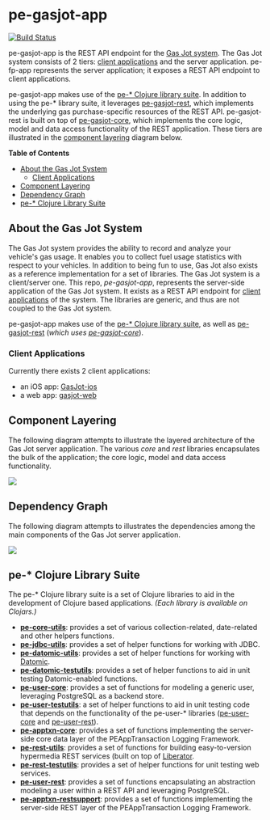 # pe-gasjot-app

[![Build Status](https://travis-ci.org/evanspa/pe-gasjot-app.svg)](https://travis-ci.org/evanspa/pe-gasjot-app)

pe-gasjot-app is the REST API endpoint for the
[Gas Jot system](#about-the-gas-jot-system).  The Gas Jot system consists
of 2 tiers:
[client applications](#client-applications) and the server application.
pe-fp-app represents the server application; it exposes a REST API endpoint to
client applications.

pe-gasjot-app makes use of the
[pe-* Clojure library suite](#pe--clojure-library-suite).  In addition to using
the pe-* library suite, it leverages
[pe-gasjot-rest](https://github.com/evanspa/pe-gasjot-rest), which implements the
underlying gas purchase-specific resources of the REST API.  pe-gasjot-rest is
built on top of [pe-gasjot-core](https://github.com/evanspa/pe-gasjot-core), which
implements the core logic, model and data access functionality of the REST
application.  These tiers are illustrated in the
[component layering](#component-layering) diagram below.

<!-- START doctoc generated TOC please keep comment here to allow auto update -->
<!-- DON'T EDIT THIS SECTION, INSTEAD RE-RUN doctoc TO UPDATE -->
**Table of Contents**

- [About the Gas Jot System](#about-the-gas-jot-system)
  - [Client Applications](#client-applications)
- [Component Layering](#component-layering)
- [Dependency Graph](#dependency-graph)
- [pe-* Clojure Library Suite](#pe--clojure-library-suite)

<!-- END doctoc generated TOC please keep comment here to allow auto update -->

## About the Gas Jot System

The Gas Jot system provides the ability to record and analyze your vehicle's gas
usage.  It enables you to collect fuel usage statistics with respect to your
vehicles.  In addition to being fun to use, Gas Jot also exists as a reference
implementation for a set of libraries.  The Gas Jot system is a
client/server one.  This repo, *pe-gasjot-app*, represents the server-side
application of the Gas Jot system.  It exists as a REST API endpoint for
[client applications](#client-applications) of the system.  The libraries are
generic, and thus are not coupled to the Gas Jot system.

pe-gasjot-app makes use of the [pe-* Clojure library suite](#pe--clojure-library-suite), as well as [pe-gasjot-rest](https://github.com/evanspa/pe-gasjot-rest) (*which uses [pe-gasjot-core](https://github.com/evanspa/pe-gasjot-core)*).

### Client Applications

Currently there exists 2 client applications:

+ an iOS app: [GasJot-ios](https://github.com/evanspa/GasJot-ios)
+ a web app: [gasjot-web](https://github.com/evanspa/gasjot-web)

## Component Layering

The following diagram attempts to illustrate the layered architecture of the
Gas Jot server application.  The various *core* and *rest* libraries
encapsulates the bulk of the application; the core logic, model and data access
functionality.

<img
src="https://github.com/evanspa/pe-gasjot-app/raw/master/drawings/pe-fp-app-Component-Layers.png">

## Dependency Graph

The following diagram attempts to illustrates the dependencies among the main
components of the Gas Jot server application.

<img
src="https://github.com/evanspa/pe-gasjot-app/raw/master/drawings/pe-fp-app-Dependency-Graph.png">

## pe-* Clojure Library Suite
The pe-* Clojure library suite is a set of Clojure libraries to aid in the
development of Clojure based applications.
*(Each library is available on Clojars.)*
+ **[pe-core-utils](https://github.com/evanspa/pe-core-utils)**: provides a set
of various collection-related, date-related and other helpers functions.
+ **[pe-jdbc-utils](https://github.com/evanspa/pe-jdbc-utils)**: provides
  a set of helper functions for working with JDBC.
+ **[pe-datomic-utils](https://github.com/evanspa/pe-datomic-utils)**: provides
  a set of helper functions for working with [Datomic](https://www.datomic.com).
+ **[pe-datomic-testutils](https://github.com/evanspa/pe-datomic-testutils)**: provides
  a set of helper functions to aid in unit testing Datomic-enabled functions.
+ **[pe-user-core](https://github.com/evanspa/pe-user-core)**: provides
  a set of functions for modeling a generic user, leveraging PostgreSQL as a
  backend store.
+ **[pe-user-testutils](https://github.com/evanspa/pe-user-testutils)**: a set of helper functions to aid in unit testing
code that depends on the functionality of the pe-user-* libraries
([pe-user-core](https://github.com/evanspa/pe-user-core) and [pe-user-rest](https://github.com/evanspa/pe-user-rest)).
+ **[pe-apptxn-core](https://github.com/evanspa/pe-apptxn-core)**: provides a
  set of functions implementing the server-side core data layer of the
  PEAppTransaction Logging Framework.
+ **[pe-rest-utils](https://github.com/evanspa/pe-rest-utils)**: provides a set
  of functions for building easy-to-version hypermedia REST services (built on
  top of [Liberator](http://clojure-liberator.github.io/liberator/).
+ **[pe-rest-testutils](https://github.com/evanspa/pe-rest-testutils)**: provides
  a set of helper functions for unit testing web services.
+ **[pe-user-rest](https://github.com/evanspa/pe-user-rest)**: provides a set of
  functions encapsulating an abstraction modeling a user within a REST API
  and leveraging PostgreSQL.
+ **[pe-apptxn-restsupport](https://github.com/evanspa/pe-apptxn-restsupport)**:
  provides a set of functions implementing the server-side REST layer of the
  PEAppTransaction Logging Framework.
